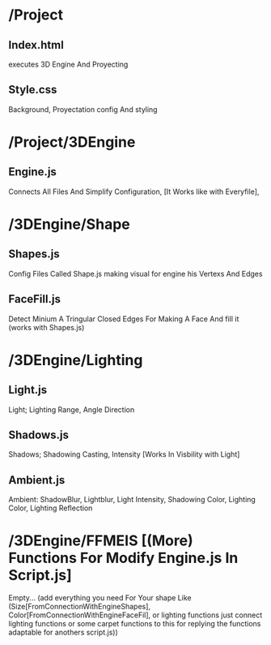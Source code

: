 # /Project
## Index.html
executes 3D Engine And Proyecting
## Style.css
Background, Proyectation config And styling
# /Project/3DEngine
## Engine.js
Connects All Files And Simplify Configuration,  [It Works like with Everyfile],
# /3DEngine/Shape
## Shapes.js
Config Files Called Shape.js making visual for engine his Vertexs And Edges
## FaceFill.js
Detect Minium A Tringular Closed Edges For Making A Face And fill it (works with Shapes.js)
# /3DEngine/Lighting
## Light.js
Light; Lighting Range, Angle Direction
## Shadows.js
Shadows; Shadowing Casting, Intensity [Works In Visbility with Light]
## Ambient.js
Ambient: ShadowBlur, Lightblur, Light Intensity, Shadowing Color, Lighting Color, Lighting Reflection
# /3DEngine/FFMEIS [(More) Functions For Modify Engine.js In Script.js]
Empty... (add everything you need For Your shape Like (Size[FromConnectionWithEngineShapes], Color[FromConnectionWithEngineFaceFil], or lighting functions just connect lighting functions or some carpet functions to this for replying the functions adaptable for anothers script.js))
